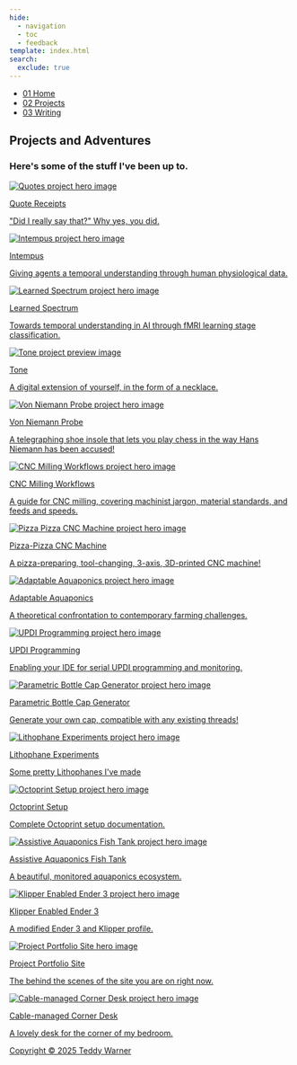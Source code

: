```yaml
---
hide:
  - navigation
  - toc
  - feedback
template: index.html
search:
  exclude: true
---
```


<head>
  <meta charset="UTF-8">
  <meta name="viewport" content="width=device-width, initial-scale=1.0">
  
  <!-- Primary Meta Tags -->
  <meta name="title" content="Projects - Teddy Warner">
  <meta name="description" content="Some of the Open-Source shenanigans I've been up to.">
  <meta name="keywords" content="Digital fabrication, PCB development, Mechatronics engineering, USC Iovine and Young Academy, Engineering design, Fab Academy, Hardware engineering, Rapid prototyping, CAD design, Physical computing, Electronics design, IoT development, Wearable technology, Engineering portfolio">
  <meta name="author" content="Teddy Warner">
  <meta name="robots" content="index, follow">
  
  <!-- Open Graph / Facebook -->
  <meta property="og:type" content="website">
  <meta property="og:url" content="https://teddywarner.org/proj/">
  <meta property="og:title" content="Projects - Teddy Warner">
  <meta property="og:description" content="Some of the Open-Source shenanigans I've been up to.">
  <meta property="og:image" content="https://teddywarner.org/assets/images/thumb.png">
  <meta property="og:image:type" content="image/png">
  <meta property="og:image:width" content="1200">
  <meta property="og:image:height" content="630">

  <!-- Twitter -->
  <meta property="twitter:card" content="summary_large_image">
  <meta property="twitter:url" content="https://teddywarner.org/proj/">
  <meta property="twitter:title" content="Projects - Teddy Warner">
  <meta property="twitter:description" content="Some of the Open-Source shenanigans I've been up to.">
  <meta property="twitter:image" content="https://teddywarner.org/assets/images/thumb.png">

  <!-- Existing resource links -->
  <script src="https://kit.fontawesome.com/79ff35ecec.js" crossorigin="anonymous"></script>
  <link rel="preconnect" href="https://fonts.googleapis.com">
  <link rel="preconnect" href="https://fonts.gstatic.com" crossorigin>
  <link href="https://fonts.googleapis.com/css2?family=Crimson+Pro:ital,wght@0,200..900;1,200..900&display=swap" rel="stylesheet">
  <link href="https://fonts.googleapis.com/css2?family=Crimson+Pro:ital,wght@0,200..900;1,200..900&family=JetBrains+Mono:ital,wght@0,100..800;1,100..800&display=swap" rel="stylesheet">
  <link rel="stylesheet" href="/assets/css/proj.css">
  <link rel="stylesheet" href="/assets/css/header.css">
</head>

  <nav class="main-navigation">
    <ul>
      <li><a class="home" href="https://teddywarner.com"><span class="navnum">01</span> Home</a></li>
      <li><a class="proj" href="https://teddywarner.com/proj/"><span class="navnum">02</span> Projects</a></li>
      <li><a class="writ" href="https://teddywarner.com/writ/"><span class="navnum">03</span> Writing</a></li>
    </ul>
  </nav>
  
  <div class="blur-overlay"></div>

<body>
  <main data-scroll-container>
  <div class="content-container">
    <section class="intro-section">
      <div class="content1">
        <div class="introabt">
          <h2>Projects and Adventures</h2>
          <h3>Here's some of the stuff I've been up to.</h3>
        </div>
      </div>
    </section>
    <section class="writing">
      <div class="content6" id="content6">
        <!---<div class="writparent">
          <a target=”_blank” href="https://onethreenine.net/about">
            <div class="imgparent"><img class="writeimg" src="https://onethreenine.net/images/thumb.png" alt="onethreenine.net"></div>
            <div class="textcontent">
              <p class="projtitle">onethreenine.net</p>
              <p class="projdescription">A web accessable corkboard for my apartment.</p>
            </div>
          </a>
        </div>-->
        <div class="writparent">
          <a href="https://teddywarner.org/Projects/Quotes/">
            <div class="imgparent"><img class="writeimg" src="../assets/images/quotes/thumb.png" alt="Quotes project hero image"></div>
            <div class="textcontent">
              <p class="projtitle">Quote Receipts</p>
              <p class="projdescription">"Did I really say that?" Why yes, you did.</p>
            </div>
          </a>
        </div>
        <div class="writparent">
          <a href="https://intempus.org/research">
            <div class="imgparent"><img class="writeimg" src="../assets/images/learnedSpec/thumb.jpg" alt="Intempus project hero image"></div>
            <div class="textcontent">
              <p class="projtitle">Intempus</p>
              <p class="projdescription">Giving agents a temporal understanding through human physiological data.</p>
            </div>
          </a>
        </div>
        <!---<div class="writparent">
          <a href="https://teddywarner.org/Projects/pi0/">
            <div class="imgparent"><img class="writeimg" src="../assets/images/pi0/arms.png" alt="pi0 project hero image"></div>
            <div class="textcontent">
              <p class="projtitle">Zero-Shot Prompt to Action</p>
              <p class="projdescription">Zero-shot prompt to action on a $160 3D printed robotic arm with π₀.</p>
            </div>
          </a>
        </div>-->
          <div class="writparent">
          <a href="https://teddywarner.org/Projects/LearnedSpectrum/">
            <div class="imgparent"><img class="writeimg" src="../assets/images/learnedSpec/fig2.png" alt="Learned Spectrum project hero image"></div>
            <div class="textcontent">
              <p class="projtitle">Learned Spectrum</p>
              <p class="projdescription">Towards temporal understanding in AI through fMRI learning stage classification.</p>
            </div>
          </a>
        </div>
        <div class="writparent">
          <a target=”_blank” href="https://tone.computer/">
            <div class="imgparent"><img class="writeimg" src="../assets/images/index/toneSmall.png" alt="Tone project preview image"></div>
            <div class="textcontent">
              <p class="projtitle">Tone</p>
              <p class="projdescription">A digital extension of yourself, in the form of a necklace.</p>
            </div>
          </a>
        </div>
        <div class="writparent">
          <a href="https://teddywarner.org/Projects/VonNiemannProbe/">
            <div class="imgparent"><img class="writeimg" src="../assets/images/VonNiemannProbe/thumb.jpg" alt="Von Niemann Probe project hero image"></div>
            <div class="textcontent">
              <p class="projtitle">Von Niemann Probe</p>
              <p class="projdescription">A telegraphing shoe insole that lets you play chess in the way Hans Niemann has been accused!</p>
            </div>
          </a>
        </div>
        <div class="writparent">
          <a href="https://teddywarner.org/Projects/MillingWorflow/">
            <div class="imgparent"><img class="writeimg" src="../assets/images/MillingWorkflow/thumb.jpg" alt="CNC Milling Workflows project hero image"></div>
            <div class="textcontent">
              <p class="projtitle">CNC Milling Workflows</p>
              <p class="projdescription">A guide for CNC milling, covering machinist jargon, material standards, and feeds and speeds.</p>
            </div>
          </a>
        </div>
        <!---<div class="writparent">
          <a href="https://teddywarner.org/Projects/8-bit/">
            <div class="imgparent"><img class="writeimg" src="../assets/images/8-bitComputer/8-BitRegister.jpg" alt="8 Bit project hero image"></div>
            <div class="textcontent">
              <p class="projtitle">8-bit Breadboard Computer</p>
              <p class="projdescription">A dive into computer logic, and processor workings.</p>
            </div>
          </a>
        </div>-->
        <div class="writparent">
          <a href="https://teddywarner.org/Projects/PizzaPizza/">
            <div class="imgparent"><img class="writeimg" src="https://teddywarner.org/assets/images/Pizza/thumb.png" alt="Pizza Pizza CNC Machine project hero image"></div>
            <div class="textcontent">
              <p class="projtitle">Pizza-Pizza CNC Machine</p>
              <p class="projdescription">A pizza-preparing, tool-changing, 3-axis, 3D-printed CNC machine!</p>
            </div>
          </a>
        </div>
        <div class="writparent">
          <a href="https://teddywarner.org/Projects/AdaptableAquaponics/">
            <div class="imgparent"><img class="writeimg" src="../assets/images/AdaptableAquaponics/hero.png" alt="Adaptable Aquaponics project hero image"></div>
            <div class="textcontent">
              <p class="projtitle">Adaptable Aquaponics</p>
              <p class="projdescription">A theoretical confrontation to contemporary farming challenges.</p>
            </div>
          </a>
        </div>
        <div class="writparent">
          <a href="https://teddywarner.org/Projects/SerialUPDI/">
            <div class="imgparent"><img class="writeimg" src="../assets/images/SerialUPDI/updiHero.png" alt="UPDI Programming project hero image"></div>
            <div class="textcontent">
              <p class="projtitle">UPDI Programming</p>
              <p class="projdescription">Enabling your IDE for serial UPDI programming and monitoring.</p>
            </div>
          </a>
        </div>
        <div class="writparent">
          <a href="https://teddywarner.org/Projects/ParametricGenerator/">
            <div class="imgparent"><img class="writeimg" src="../assets/images/ParametricGenerator/hero.png" alt="Parametric Bottle Cap Generator project hero image"></div>
            <div class="textcontent">
              <p class="projtitle">Parametric Bottle Cap Generator</p>
              <p class="projdescription">Generate your own cap, compatible with any existing threads!</p>
            </div>
          </a>
        </div>
        <div class="writparent">
          <a href="https://teddywarner.org/Projects/LithophaneExperiments/">
            <div class="imgparent"><img class="writeimg" src="../assets/images/LithophaneExperiments/hero.png" alt="Lithophane Experiments project hero image"></div>
            <div class="textcontent">
              <p class="projtitle">Lithophane Experiments</p>
              <p class="projdescription">Some pretty Lithophanes I've made</p>
            </div>
          </a>
        </div>
        <div class="writparent">
          <a href="https://teddywarner.org/Projects/Octoprint/">
            <div class="imgparent"><img class="writeimg" src="https://teddywarner.org/assets/images/Octoprint/laboctoprint.jpg" alt="Octoprint Setup project hero image"></div>
            <div class="textcontent">
              <p class="projtitle">Octoprint Setup</p>
              <p class="projdescription">Complete Octoprint setup documentation.</p>
            </div>
          </a>
        </div>
        <div class="writparent">
          <a href="https://teddywarner.org/Projects/AssistiveAquaponics/">
            <div class="imgparent"><img class="writeimg" src="../assets/images/AssistiveAquaponics/presentation.png" alt="Assistive Aquaponics Fish Tank project hero image"></div>
            <div class="textcontent">
              <p class="projtitle">Assistive Aquaponics Fish Tank</p>
              <p class="projdescription">A beautiful, monitored aquaponics ecosystem.</p>
            </div>
          </a>
        </div>
        <div class="writparent">
          <a href="https://teddywarner.org/Projects/KlipperEnder3/">
            <div class="imgparent"><img class="writeimg" src="../assets/images/KlipperEnder3/thumb.png" alt="Klipper Enabled Ender 3 project hero image"></div>
            <div class="textcontent">
              <p class="projtitle">Klipper Enabled Ender 3</p>
              <p class="projdescription">A modified Ender 3 and Klipper profile.</p>
            </div>
          </a>
        </div>
        <div class="writparent">
          <a href="https://teddywarner.org/Projects/ProjectPortfolioSite/">
            <div class="imgparent"><img class="writeimg" src="../assets/images/PortfolioSite/portfolioSiteHero.png" alt="Project Portfolio Site hero image"></div>
            <div class="textcontent">
              <p class="projtitle">Project Portfolio Site</p>
              <p class="projdescription">The behind the scenes of the site you are on right now.</p>
            </div>
          </a>
        </div>
        <div class="writparent">
          <a href="https://teddywarner.org/Projects/CornerDesk/">
            <div class="imgparent"><img class="writeimg" src="https://teddywarner.org/assets/images/CornerDesk/finishedwoodassembly.jpg" alt="Cable-managed Corner Desk project hero image"></div>
            <div class="textcontent">
              <p class="projtitle">Cable-managed Corner Desk</p>
              <p class="projdescription">A lovely desk for the corner of my bedroom.</p>
            </div>
          </a>
        </div>
      </div>
    </section>
    <section class="footer">
      <div class="content8">
        <div class="socialpar">
          <a target=”_blank” href="https://github.com/Twarner491">
            <i class="fa-brands fa-github"></i>
          </a>
        </div>
        <div class="socialpar">
          <a target=”_blank” href="https://x.com/WarnerTeddy">
            <i class="fa-brands fa-x-twitter"></i>
          </a>
        </div>
        <div class="socialpar">
          <a target=”_blank” href="mailto:tawarner@usc.edu">
            <i class="fa-solid fa-paper-plane"></i>
          </a>
        </div>
        <a target=”_blank” href="https://github.com/Twarner491/TeddyWarner.org/blob/main/LICENSE">
          <p class="copyright">Copyright © 2025 Teddy Warner</p>
        </a>
    </section>
    <h1 style="display:none;">Project Portfolio - Digital Fabrication & Engineering Projects</h1>
  </div>
  </main>
  <script>
    document.addEventListener("DOMContentLoaded", function() {
      const elements = ['content1', 'content6'];
      const observer = new ResizeObserver(entries => {
        entries.forEach(entry => {
          const id = entry.target.id;
          const height = entry.contentRect.height;
          document.documentElement.style.setProperty(`--${id}-height`, `${height}px`);
        });
      });
      elements.forEach(id => {
        const element = document.getElementById(id);
        if (element) observer.observe(element);
      });
    });
  </script>
  <script src="/assets/js/proj.js"></script>
  <script src="/assets/js/header.js"></script>
</body>
</html>